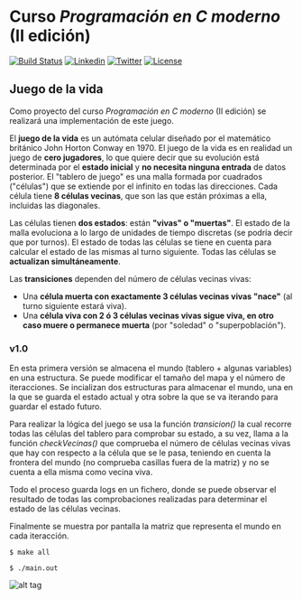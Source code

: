 # Curso *Programación en C moderno* (II edición)
[![Build Status](https://travis-ci.org/carrodher/cursoc-carlos.svg?branch=master)](https://travis-ci.org/carrodher/cursoc-carlos)
[![Linkedin](https://img.shields.io/badge/LinkedIn-Carlos-blue.svg)](https://es.linkedin.com/in/carlosrodriguezhernandez)
[![Twitter](https://img.shields.io/badge/Twitter-carrodher-blue.svg)](https://twitter.com/carrodher)
[![License](https://img.shields.io/badge/License-BY/NC-yellow.svg)](https://github.com/carrodher/cursoc-carlos/blob/master/LICENSE.md)

## Juego de la vida

Como proyecto del curso *Programación en C moderno* (II edición) se realizará una implementación de este juego.

El **juego de la vida** es un autómata celular diseñado por el matemático británico John Horton Conway en 1970. El juego de la vida es en realidad un juego de **cero jugadores**, lo que quiere decir que su evolución está determinada por el **estado inicial** y **no necesita ninguna entrada** de datos posterior. El "tablero de juego" es una malla formada por cuadrados ("células") que se extiende por el infinito en todas las direcciones. Cada célula tiene **8 células vecinas**, que son las que están próximas a ella, incluidas las diagonales.

Las células tienen **dos estados**: están **"vivas" o "muertas"**. El estado de la malla evoluciona a lo largo de unidades de tiempo discretas (se podría decir que por turnos). El estado de todas las células se tiene en cuenta para calcular el estado de las mismas al turno siguiente. Todas las células se **actualizan simultáneamente**.

Las **transiciones** dependen del número de células vecinas vivas:
- Una **célula muerta con exactamente 3 células vecinas vivas "nace"** (al turno siguiente estará viva).
- Una **célula viva con 2 ó 3 células vecinas vivas sigue viva, en otro caso muere o permanece muerta** (por "soledad" o "superpoblación").

### v1.0

En esta primera versión se almacena el mundo (tablero + algunas variables) en una estructura. Se puede modificar el tamaño del mapa y el número de iteracciones.
Se incializan dos estructuras para almacenar el mundo, una en la que se guarda el estado actual y otra sobre la que se va iterando para guardar el estado futuro.

Para realizar la lógica del juego se usa la función _transicion()_ la cual recorre todas las células del tablero para comprobar su estado, a su vez, llama a la función _checkVecinas()_ que comprueba el número de células vecinas vivas que hay con respecto a la célula que se le pasa, teniendo en cuenta la frontera del mundo (no comprueba casillas fuera de la matriz) y no se cuenta a ella misma como vecina viva.

Todo el proceso guarda logs en un fichero, donde se puede observar el resultado de todas las comprobaciones realizadas para determinar el estado de las células vecinas.

Finalmente se muestra por pantalla la matriz que representa el mundo en cada iteracción.
```
$ make all

$ ./main.out
```
![alt tag](https://cloud.githubusercontent.com/assets/13216600/14388532/dac91774-fdae-11e5-91c8-4dafa88a84aa.png)
